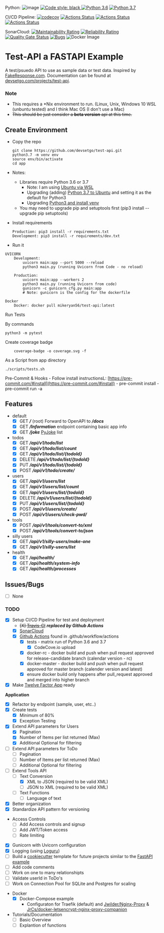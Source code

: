 Python:
![image](https://img.shields.io/badge/calver-YYYY.MM.DD-22bfda.svg "CalVer")
<a href="https://github.com/psf/black"><img alt="Code style: black" src="https://img.shields.io/badge/code%20style-black-000000.svg">
[![Python 3.6](https://img.shields.io/badge/python-3.6-blue.svg)](https://www.python.org/downloads/release/python-360/)
[![Python 3.7](https://img.shields.io/badge/python-3.7-blue.svg)](https://www.python.org/downloads/release/python-370/)

CI/CD Pipeline:
[![codecov](https://codecov.io/gh/devsetgo/test-api/branch/master/graph/badge.svg)](https://codecov.io/gh/devsetgo/test-api)
[![Actions Status](https://github.com/devsetgo/test-api/workflows/Run%20Tests/badge.svg)](https://github.com/devsetgo/test-api/actions)
[![Actions Status](https://github.com/devsetgo/test-api/workflows/Docker%20RC/badge.svg)](https://github.com/devsetgo/test-api/actions)
[![Actions Status](https://github.com/devsetgo/test-api/workflows/Docker%20Latest/badge.svg)](https://github.com/devsetgo/test-api/actions)


SonarCloud:
[![Maintainability Rating](https://sonarcloud.io/api/project_badges/measure?project=devsetgo_test-api&metric=sqale_rating)](https://sonarcloud.io/dashboard?id=devsetgo_test-api)
[![Reliability Rating](https://sonarcloud.io/api/project_badges/measure?project=devsetgo_test-api&metric=reliability_rating)](https://sonarcloud.io/dashboard?id=devsetgo_test-api)
[![Quality Gate Status](https://sonarcloud.io/api/project_badges/measure?project=devsetgo_test-api&metric=alert_status)](https://sonarcloud.io/dashboard?id=devsetgo_test-api)
[![Bugs](https://sonarcloud.io/api/project_badges/measure?project=devsetgo_test-api&metric=bugs)](https://sonarcloud.io/dashboard?id=devsetgo_test-api)
![Docker Image](https://img.shields.io/docker/pulls/mikeryan56/test-api)

# Test-API a FASTAPI Example

A test/psuedo API to use as sample data or test data. Inspired by [FakeResponse.com](http://www.fakeresponse.com/). Documentation can be found at [devsetgo.com/projects/test-api](https://devsetgo.com/projects/test-api).


### Note
- This requires a *Nix environment to run. (Linux, Unix, Windows 10 WSL (unbuntu tested) and I think Mac OS (I don't use a Mac)
- ~~This should be just consider a **beta version** api at this time.~~

## Create Environment

- Copy the repo
  ~~~~
  git clone https://github.com/devsetgo/test-api.git
  python3.7 -m venv env
  source env/bin/activate
  cd app
  ~~~~

- Notes:
    - Libraries require Python 3.6 or 3.7
      - Note: I am using [Ubuntu via WSL](https://docs.microsoft.com/en-us/windows/wsl/install-win10)
      - Upgrading (adding) [Python 3.7 to Ubuntu](https://jcutrer.com/linux/upgrade-python37-ubuntu1810) and setting it as the default for Python3
      - Upgrading [Python3 and install venv](https://www.digitalocean.com/community/tutorials/how-to-install-python-3-and-set-up-a-programming-environment-on-ubuntu-18-04-quickstart)
    - You may need to upgrade pip and setuptools first (pip3 install --upgrade pip setuptools)
- Install requirements
  ~~~~
  Production: pip3 install -r requirements.txt
  Development: pip3 install -r requirements/dev.txt
  ~~~~

- Run it

~~~~
UVICORN
    Development:
        uvicorn main:app --port 5000 --reload
        python3 main.py (running Uvicorn from Code - no reload)

    Production:
        uvicorn main:app --workers 2
        python3 main.py (running Uvicorn from code)
        gunicorn -c gunicorn_cfg.py main:app
        # Note: gunicorn is the config for the dockerfile

Docker
    Docker: docker pull mikeryan56/test-api:latest
~~~~

Run Tests

By commands
~~~~
python3 -m pytest
~~~~
Create coverage badge
~~~~
    coverage-badge -o coverage.svg -f
~~~~
As a Script from app directory
~~~~
./scripts/tests.sh
~~~~


Pre-Commit & Hooks
    - Follow install instructionsL: [https://pre-commit.com/#install](https://pre-commit.com/#install)
    - pre-commit install
    - pre-commit run -a

## Features
- default
    - [x] GET ***/*** (root) Forward to OpenAPI to ***/docs***
    - [x] GET ***/Information*** endpoint containing basic app info
    - [x] GET ***/joke*** [PyJoke](https://pyjok.es/) list

- todos
    - [x] GET ***/api/v1/todo/list***
    - [x] GET ***/api/v1/todo/list/count***
    - [x] GET ***/api/v1/todo/list/{todoId}***
    - [x] DELETE ***/api/v1/todo/list/{todoId}***
    - [x] PUT ***/api/v1/todo/list/{todoId}***
    - [x] POST ***/api/v1/todo/create/***

- users
    - [x] GET ***/api/v1/users/list***
    - [x] GET ***/api/v1/users/list/count***
    - [x] GET ***/api/v1/users/list/{todoId}***
    - [x] DELETE ***/api/v1/users/list/{todoId}***
    - [x] PUT ***/api/v1/users/list/{todoId}***
    - [x] POST ***/api/v1/users/create/***
    - [x] POST ***/api/v1/users/check-pwd/***

- tools
    - [x] POST ***/api/v1/tools/convert-to/xml***
    - [x] POST ***/api/v1/tools/convert-to/json***

- silly users
    - [x] GET ***/api/v1/silly-users/make-one***
    - [x] GET ***/api/v1/silly-users/list***

- health
    - [x] GET ***/api/health/***
    - [x] GET ***/api/health/system-info***
    - [x] GET ***/api/health/processes***

## Issues/Bugs

- [ ] None

### TODO
- [X] Setup CI/CD Pipeline for test and deployment
    - ~~[X] [Travis-CI](https://travis-ci.org)~~ ***replaced by Github Actions***
    - [X] [SonarCloud](https://sonarcloud.io)
    - [x] [Github Actions](https://github.com/features/actions) found in .github/workflow/actions
        - [x] tests - matrix run of Python 3.6 and 3.7
            - [x] CodeCove.io upload
        - [x] docker-rc - docker build and push when pull request approved for release-candidate branch (calendar version - rc)
        - [x] docker-master - docker build and push when pull request approved for master branch (calender version and latest)
        - [x] ensure docker build only happens after pull_request approved and merged into higher branch
- [x] Make [Twelve Factor App](https://12factor.net/) ready

**Application**
- [x] Refactor by endpoint (sample, user, etc..)
- [x] Create tests
    - [x] Minimum of 80%
    - [x] Exception Testing
- [x] Extend API parameters for Users
    - [x] Pagination
    - [x] Number of Items per list returned (Max)
    - [x] Additional Optional for filtering
- [ ] Extend API parameters for ToDo
    - [ ] Pagination
    - [ ] Number of Items per list returned (Max)
    - [ ] Additional Optional for filtering
- [ ] Extend Tools API
    - [ ] Text Conversion
        - [x] XML to JSON (required to be valid XML)
        - [ ] JSON to XML (required to be valid XML)
    - [ ] Text Functions
        - [ ] Language of text

- [x] Better organization
- [x] Standardize API pattern for versioning
- Access Controls
  - [ ] Add Access controls and signup
  - [ ] Add JWT/Token access
  - [ ] Rate limiting
- [X] Gunicorn with Uvicorn configuration
- [x] Logging (using [Loguru](https://github.com/Delgan/loguru))
- [ ] Build a [cookiecutter](https://github.com/audreyr/cookiecutter) template for future projects similar to the [FastAPI example](https://github.com/tiangolo/full-stack-fastapi-postgresql)
- [ ] Add code comments
- [ ] Work on one to many relationshipts
- [ ] Validate userId in ToDo's
- [ ] Work on Connection Pool for SQLite and Postgres for scaling

- Docker
  - [X] Docker-Compose example
    - Configuraton for Traefik (default) and [Jwilder/Nginx-Proxy](https://github.com/jwilder/nginx-proxy) & [JrCs/docker-letsencrypt-nginx-proxy-companion](https://github.com/JrCs/docker-letsencrypt-nginx-proxy-companion)

- Tutorials/Documentation
  - [ ] Basic Overview
  - [ ] Explantion of functions
